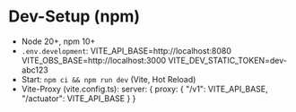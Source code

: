 # Dev-Setup (npm)
- Node 20+, npm 10+
- `.env.development`:
  VITE_API_BASE=http://localhost:8080
  VITE_OBS_BASE=http://localhost:3000
  VITE_DEV_STATIC_TOKEN=dev-abc123
- Start: `npm ci && npm run dev` (Vite, Hot Reload)
- Vite-Proxy (vite.config.ts):
  server: { proxy: { "/v1": VITE_API_BASE, "/actuator": VITE_API_BASE } }
